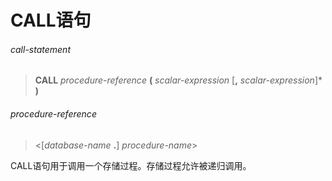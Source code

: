 # CALL语句
###### call-statement
> **CALL** *procedure-reference* **(** *scalar-expression* [**,** *scalar-expression*]\* **)**

###### procedure-reference
> <[*database-name* **.**] *procedure-name*>

CALL语句用于调用一个存储过程。存储过程允许被递归调用。